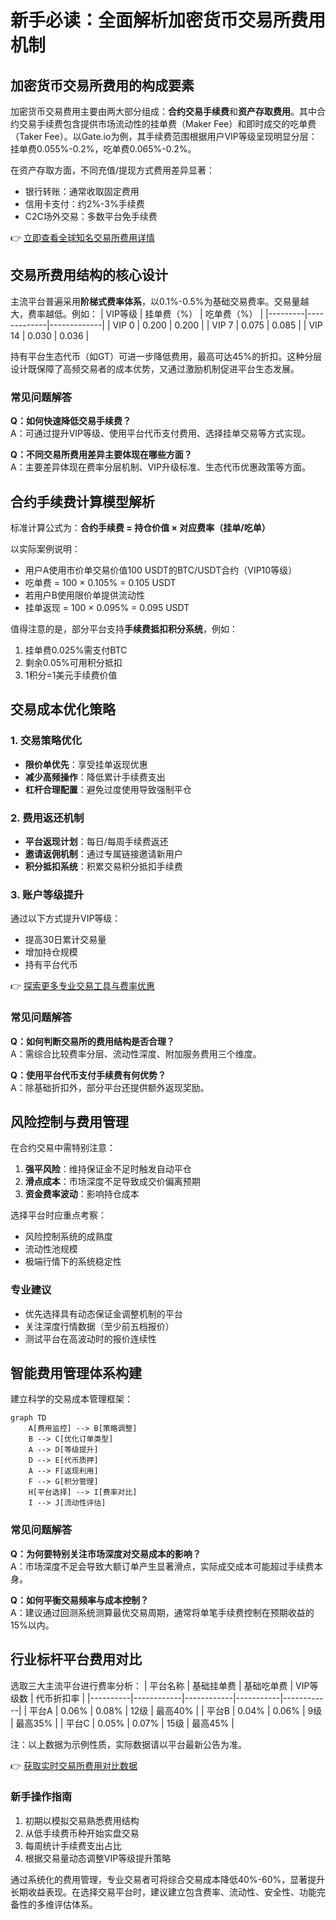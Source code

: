 # 新手必读：全面解析加密货币交易所费用机制

## 加密货币交易所费用的构成要素

加密货币交易费用主要由两大部分组成：**合约交易手续费**和**资产存取费用**。其中合约交易手续费包含提供市场流动性的挂单费（Maker Fee）和即时成交的吃单费（Taker Fee）。以Gate.io为例，其手续费范围根据用户VIP等级呈现明显分层：挂单费0.055%-0.2%，吃单费0.065%-0.2%。

在资产存取方面，不同充值/提现方式费用差异显著：
- 银行转账：通常收取固定费用
- 信用卡支付：约2%-3%手续费
- C2C场外交易：多数平台免手续费

👉 [立即查看全球知名交易所费用详情](https://bit.ly/okx_welcome)

## 交易所费用结构的核心设计

主流平台普遍采用**阶梯式费率体系**，以0.1%-0.5%为基础交易费率。交易量越大，费率越低。例如：
| VIP等级 | 挂单费（%） | 吃单费（%） |
|---------|-------------|-------------|
| VIP 0   | 0.200       | 0.200       |
| VIP 7   | 0.075       | 0.085       |
| VIP 14  | 0.030       | 0.036       |

持有平台生态代币（如GT）可进一步降低费用，最高可达45%的折扣。这种分层设计既保障了高频交易者的成本优势，又通过激励机制促进平台生态发展。

### 常见问题解答
**Q：如何快速降低交易手续费？**  
A：可通过提升VIP等级、使用平台代币支付费用、选择挂单交易等方式实现。

**Q：不同交易所费用差异主要体现在哪些方面？**  
A：主要差异体现在费率分层机制、VIP升级标准、生态代币优惠政策等方面。

## 合约手续费计算模型解析

标准计算公式为：**合约手续费 = 持仓价值 × 对应费率（挂单/吃单）**

以实际案例说明：
- 用户A使用市价单交易价值100 USDT的BTC/USDT合约（VIP10等级）
- 吃单费 = 100 × 0.105% = 0.105 USDT
- 若用户B使用限价单提供流动性
- 挂单返现 = 100 × 0.095% = 0.095 USDT

值得注意的是，部分平台支持**手续费抵扣积分系统**，例如：
1. 挂单费0.025%需支付BTC
2. 剩余0.05%可用积分抵扣
3. 1积分=1美元手续费价值

## 交易成本优化策略

### 1. 交易策略优化
- **限价单优先**：享受挂单返现优惠
- **减少高频操作**：降低累计手续费支出
- **杠杆合理配置**：避免过度使用导致强制平仓

### 2. 费用返还机制
- **平台返现计划**：每日/每周手续费返还
- **邀请返佣机制**：通过专属链接邀请新用户
- **积分抵扣系统**：积累交易积分抵扣手续费

### 3. 账户等级提升
通过以下方式提升VIP等级：
- 提高30日累计交易量
- 增加持仓规模
- 持有平台代币

👉 [探索更多专业交易工具与费率优惠](https://bit.ly/okx_welcome)

### 常见问题解答
**Q：如何判断交易所的费用结构是否合理？**  
A：需综合比较费率分层、流动性深度、附加服务费用三个维度。

**Q：使用平台代币支付手续费有何优势？**  
A：除基础折扣外，部分平台还提供额外返现奖励。

## 风险控制与费用管理

在合约交易中需特别注意：
1. **强平风险**：维持保证金不足时触发自动平仓
2. **滑点成本**：市场深度不足导致成交价偏离预期
3. **资金费率波动**：影响持仓成本

选择平台时应重点考察：
- 风险控制系统的成熟度
- 流动性池规模
- 极端行情下的系统稳定性

### 专业建议
- 优先选择具有动态保证金调整机制的平台
- 关注深度行情数据（至少前五档报价）
- 测试平台在高波动时的报价连续性

## 智能费用管理体系构建

建立科学的交易成本管理框架：
```mermaid
graph TD
    A[费用监控] --> B[策略调整]
    B --> C[优化订单类型]
    A --> D[等级提升]
    D --> E[代币质押]
    A --> F[返现利用]
    F --> G[积分管理]
    H[平台选择] --> I[费率对比]
    I --> J[流动性评估]
```

### 常见问题解答
**Q：为何要特别关注市场深度对交易成本的影响？**  
A：市场深度不足会导致大额订单产生显著滑点，实际成交成本可能超过手续费本身。

**Q：如何平衡交易频率与成本控制？**  
A：建议通过回测系统测算最优交易周期，通常将单笔手续费控制在预期收益的15%以内。

## 行业标杆平台费用对比

选取三大主流平台进行费率分析：
| 平台名称 | 基础挂单费 | 基础吃单费 | VIP等级数 | 代币折扣率 |
|----------|------------|------------|-----------|------------|
| 平台A    | 0.06%      | 0.08%      | 12级      | 最高40%    |
| 平台B    | 0.04%      | 0.06%      | 9级       | 最高35%    |
| 平台C    | 0.05%      | 0.07%      | 15级      | 最高45%    |

注：以上数据为示例性质，实际数据请以平台最新公告为准。

👉 [获取实时交易所费用对比数据](https://bit.ly/okx_welcome)

### 新手操作指南
1. 初期以模拟交易熟悉费用结构
2. 从低手续费币种开始实盘交易
3. 每周统计手续费支出占比
4. 根据交易量动态调整VIP等级提升策略

通过系统化的费用管理，专业交易者可将综合交易成本降低40%-60%，显著提升长期收益表现。在选择交易平台时，建议建立包含费率、流动性、安全性、功能完备性的多维评估体系。